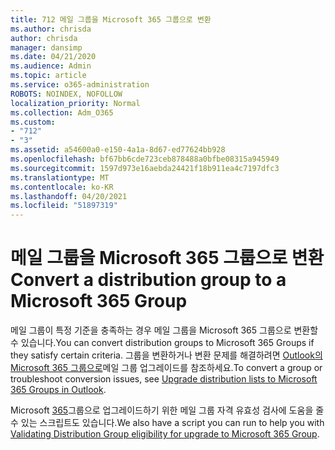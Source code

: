 ```yaml
---
title: 712 메일 그룹을 Microsoft 365 그룹으로 변환
ms.author: chrisda
author: chrisda
manager: dansimp
ms.date: 04/21/2020
ms.audience: Admin
ms.topic: article
ms.service: o365-administration
ROBOTS: NOINDEX, NOFOLLOW
localization_priority: Normal
ms.collection: Adm_O365
ms.custom:
- "712"
- "3"
ms.assetid: a54600a0-e150-4a1a-8d67-ed77624bb928
ms.openlocfilehash: bf67bb6cde723ceb878488a0bfbe08315a945949
ms.sourcegitcommit: 1597d973e16aebda24421f18b911ea4c7197dfc3
ms.translationtype: MT
ms.contentlocale: ko-KR
ms.lasthandoff: 04/20/2021
ms.locfileid: "51897319"
---
```

# <a name="convert-a-distribution-group-to-a-microsoft-365-group"></a><span data-ttu-id="2fe98-102">메일 그룹을 Microsoft 365 그룹으로 변환</span><span class="sxs-lookup"><span data-stu-id="2fe98-102">Convert a distribution group to a Microsoft 365 Group</span></span>

<span data-ttu-id="2fe98-103">메일 그룹이 특정 기준을 충족하는 경우 메일 그룹을 Microsoft 365 그룹으로 변환할 수 있습니다.</span><span class="sxs-lookup"><span data-stu-id="2fe98-103">You can convert distribution groups to Microsoft 365 Groups if they satisfy certain criteria.</span></span> <span data-ttu-id="2fe98-104">그룹을 변환하거나 변환 문제를 해결하려면 [Outlook의 Microsoft 365 그룹으로](https://docs.microsoft.com/microsoft-365/admin/manage/upgrade-distribution-lists)메일 그룹 업그레이드를 참조하세요.</span><span class="sxs-lookup"><span data-stu-id="2fe98-104">To convert a group or troubleshoot conversion issues, see [Upgrade distribution lists to Microsoft 365 Groups in Outlook](https://docs.microsoft.com/microsoft-365/admin/manage/upgrade-distribution-lists).</span></span>

<span data-ttu-id="2fe98-105">Microsoft [365](https://aka.ms/DLToM365Group)그룹으로 업그레이드하기 위한 메일 그룹 자격 유효성 검사에 도움을 줄 수 있는 스크립트도 있습니다.</span><span class="sxs-lookup"><span data-stu-id="2fe98-105">We also have a script you can run to help you with [Validating Distribution Group eligibility for upgrade to Microsoft 365 Group](https://aka.ms/DLToM365Group).</span></span>